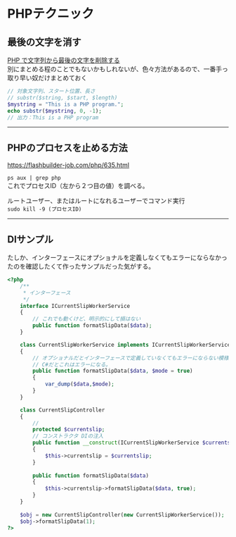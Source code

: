 # PHPテクニック

## 最後の文字を消す

[PHP で文字列から最後の文字を削除する](https://www.delftstack.com/ja/howto/php/php-remove-last-character-from-string/)  
別にまとめる程のことでもないかもしれないが、色々方法があるので、一番手っ取り早い奴だけまとめておく  

``` php
// 対象文字列、スタート位置、長さ
// substr($string, $start, $length)
$mystring = "This is a PHP program.";
echo substr($mystring, 0, -1);
// 出力：This is a PHP program
```

---

## PHPのプロセスを止める方法

<https://flashbuilder-job.com/php/635.html>

`ps aux | grep php`  
これでプロセスID（左から２つ目の値）を調べる。  

ルートユーザー、またはルートになれるユーザーでコマンド実行  
`sudo kill -9 (プロセスID)`  

---

## DIサンプル

たしか、インターフェースにオプショナルを定義しなくてもエラーにならなかったのを確認したくて作ったサンプルだった気がする。  

``` PHP
<?php
    /**
     * インターフェース
     */
    interface ICurrentSlipWorkerService
    {
        // これでも動くけど、明示的にして損はない
        public function formatSlipData($data);
    }

    class CurrentSlipWorkerService implements ICurrentSlipWorkerService
    {
        // オプショナルだとインターフェースで定義していなくてもエラーにならない模様。
        // C#だとこれはエラーになる。
        public function formatSlipData($data, $mode = true)
        {
            var_dump($data,$mode);
        }
    }

    class CurrentSlipController
    {
        // 
        protected $currentslip;
        // コンストラクタ DIの注入
        public function __construct(ICurrentSlipWorkerService $currentslip)
        {
            $this->currentslip = $currentslip;
        }
        
        public function formatSlipData($data)
        {
            $this->currentslip->formatSlipData($data, true);
        }
    }
    
    $obj = new CurrentSlipController(new CurrentSlipWorkerService());
    $obj->formatSlipData(1);
?>

```
